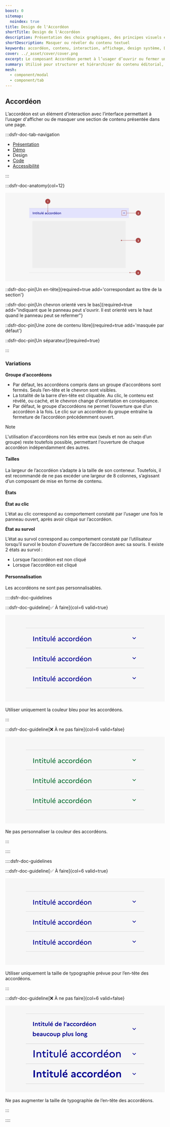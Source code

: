 ```yaml
---
boost: 0
sitemap:
  noindex: true
title: Design de l'Accordéon
shortTitle: Design de l'Accordéon
description: Présentation des choix graphiques, des principes visuels et des variantes disponibles du composant Accordéon.
shortDescription: Masquer ou révéler du contenu textuel
keywords: accordéon, contenu, interaction, affichage, design système, DSFR, accessibilité, composant
cover: ../_asset/cover/cover.png
excerpt: Le composant Accordéon permet à l’usager d’ouvrir ou fermer une section de contenu dans une page, pour en faciliter la lecture et alléger la structure globale.
summary: Utilisé pour structurer et hiérarchiser du contenu éditorial, l’accordéon masque par défaut les informations secondaires pour ne révéler que ce que l’usager souhaite consulter. Il est particulièrement utile dans les longues pages de contenu. Il permet des interactions simples, peut être utilisé seul ou en groupe, et respecte des règles strictes de lisibilité et d’accessibilité.
mesh:
  - component/modal
  - component/tab
---
```


## Accordéon

L’accordéon est un élément d’interaction avec l’interface permettant à l’usager d'afficher ou de masquer une section de contenu présentée dans une page.

:::dsfr-doc-tab-navigation

- [Présentation](../index.md)
- [Démo](../demo/index.md)
- Design
- [Code](../code/index.md)
- [Accessibilité](../accessibility/index.md)

:::

:::dsfr-doc-anatomy{col=12}

![Anatomie de l'accordéon](../_asset/anatomy/anatomy-1.png)

::dsfr-doc-pin[Un en-tête]{required=true add='correspondant au titre de la section'}

::dsfr-doc-pin[Un chevron orienté vers le bas]{required=true add="indiquant que le panneau peut s'ouvrir. Il est orienté vers le haut quand le panneau peut se refermer"}

::dsfr-doc-pin[Une zone de contenu libre]{required=true add='masquée par défaut'}

::dsfr-doc-pin[Un séparateur]{required=true}

:::

### Variations

**Groupe d’accordéons**

- Par défaut, les accordéons compris dans un groupe d’accordéons sont fermés. Seuls l’en-tête et le chevron sont visibles.
- La totalité de la barre d’en-tête est cliquable. Au clic, le contenu est révélé, ou caché, et le chevron change d'orientation en conséquence.
- Par défaut, le groupe d’accordéons ne permet l’ouverture que d’un accordéon à la fois. Le clic sur un accordéon du groupe entraîne la fermeture de l’accordéon précédemment ouvert.

> [!NOTE]
> L'utilisation d'accordéons non liés entre eux (seuls et non au sein d’un groupe) reste toutefois possible, permettant l'ouverture de chaque accordéon indépendamment des autres.

#### Tailles

La largeur de l’accordéon s’adapte à la taille de son conteneur. Toutefois, il est recommandé de ne pas excéder une largeur de 8 colonnes, s’agissant d’un composant de mise en forme de contenu.

#### États

**État au clic**

L’état au clic correspond au comportement constaté par l’usager une fois le panneau ouvert, après avoir cliqué sur l’accordéon.

**État au survol**

L’état au survol correspond au comportement constaté par l’utilisateur lorsqu’il survol le bouton d'ouverture de l’accordéon avec sa souris. Il existe 2 états au survol :

- Lorsque l’accordéon est non cliqué
- Lorsque l’accordéon est cliqué

#### Personnalisation

Les accordéons ne sont pas personnalisables.

::::dsfr-doc-guidelines

:::dsfr-doc-guideline[✅ À faire]{col=6 valid=true}

![](../_asset/custom/do-1.png)

Utiliser uniquement la couleur bleu pour les accordéons.

:::

:::dsfr-doc-guideline[❌ À ne pas faire]{col=6 valid=false}

![](../_asset/custom/dont-1.png)

Ne pas personnaliser la couleur des accordéons.

:::

::::

::::dsfr-doc-guidelines

:::dsfr-doc-guideline[✅ À faire]{col=6 valid=true}

![](../_asset/custom/do-2.png)

Utiliser uniquement la taille de typographie prévue pour l’en-tête des accordéons.

:::

:::dsfr-doc-guideline[❌ À ne pas faire]{col=6 valid=false}

![](../_asset/custom/dont-2.png)

Ne pas augmenter la taille de typographie de l’en-tête des accordéons.

:::

::::
